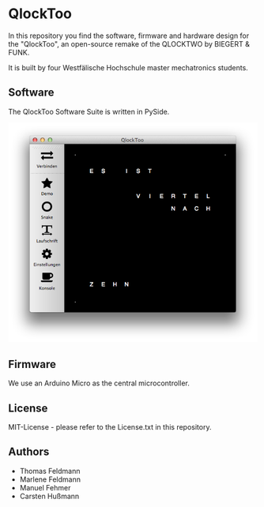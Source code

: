 QlockToo
========
In this repository you find the software, firmware and hardware design for the
"QlockToo", an open-source remake of the QLOCKTWO by BIEGERT & FUNK.

It is built by four Westfälische Hochschule master mechatronics students.

Software
--------
The QlockToo Software Suite is written in PySide.

<img src="Documentation/Screenshot.png" alt="Software">

Firmware
--------
We use an Arduino Micro as the central microcontroller.

License
-------
MIT-License - please refer to the License.txt in this repository.

Authors
-------
- Thomas Feldmann
- Marlene Feldmann
- Manuel Fehmer
- Carsten Hußmann
